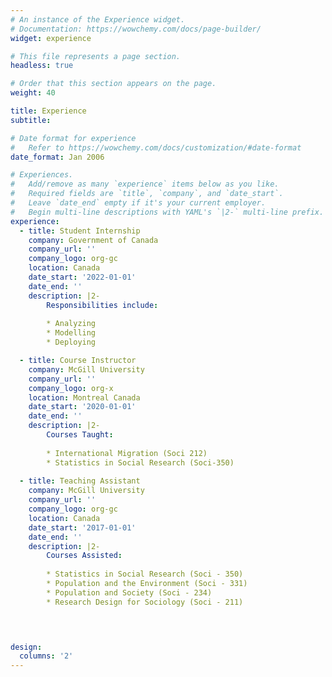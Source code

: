 ```yaml
---
# An instance of the Experience widget.
# Documentation: https://wowchemy.com/docs/page-builder/
widget: experience

# This file represents a page section.
headless: true

# Order that this section appears on the page.
weight: 40

title: Experience
subtitle:

# Date format for experience
#   Refer to https://wowchemy.com/docs/customization/#date-format
date_format: Jan 2006

# Experiences.
#   Add/remove as many `experience` items below as you like.
#   Required fields are `title`, `company`, and `date_start`.
#   Leave `date_end` empty if it's your current employer.
#   Begin multi-line descriptions with YAML's `|2-` multi-line prefix.
experience:
  - title: Student Internship
    company: Government of Canada
    company_url: ''
    company_logo: org-gc
    location: Canada
    date_start: '2022-01-01'
    date_end: ''
    description: |2-
        Responsibilities include:
        
        * Analyzing
        * Modelling
        * Deploying

  - title: Course Instructor
    company: McGill University
    company_url: ''
    company_logo: org-x
    location: Montreal Canada
    date_start: '2020-01-01'
    date_end: ''
    description: |2-
        Courses Taught:
        
        * International Migration (Soci 212)
        * Statistics in Social Research (Soci-350)
  
  - title: Teaching Assistant
    company: McGill University
    company_url: ''
    company_logo: org-gc
    location: Canada
    date_start: '2017-01-01'
    date_end: ''
    description: |2-
        Courses Assisted:
        
        * Statistics in Social Research (Soci - 350)
        * Population and the Environment (Soci - 331)
        * Population and Society (Soci - 234)
        * Research Design for Sociology (Soci - 211)

        


design:
  columns: '2'
---
```

